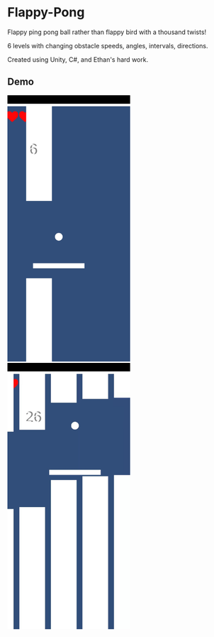 # Flappy-Pong
Flappy ping pong ball rather than flappy bird with a thousand twists!

6 levels with changing obstacle speeds, angles, intervals, directions.

Created using Unity, C#, and Ethan's hard work.

## Demo
<img src="stage1.jpg" height="600"><img src="stage2.jpg" height="600">
